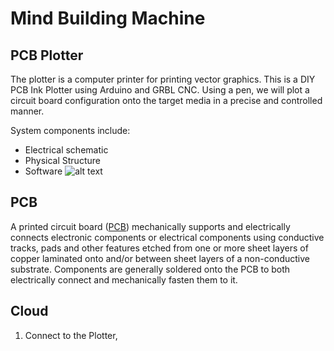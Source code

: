 <!-- background: #fff4e3 -->
<!-- color: #2d2422 -->

# Mind Building Machine

## PCB Plotter

The plotter is a computer printer for printing vector graphics. This is a DIY PCB Ink Plotter using Arduino and GRBL CNC.  Using a pen, we will plot a circuit board configuration onto the target media in a precise and controlled manner.

System components include:
* Electrical schematic
* Physical Structure
* Software
![alt text][plotter]

## PCB
A printed circuit board ([PCB](https://en.wikipedia.org/wiki/Printed_circuit_board)) mechanically supports and electrically connects electronic components or electrical components using conductive tracks, pads and other features etched from one or more sheet layers of copper laminated onto and/or between sheet layers of a non-conductive substrate. Components are generally soldered onto the PCB to both electrically connect and mechanically fasten them to it. 

## Cloud
1. Connect to the Plotter, 

[plotter]: https://github.com/btowner01/mbm-pcbplotter/blob/master/images/PCBcloudPlotter.png?raw=false "PCB plotter build v1"
